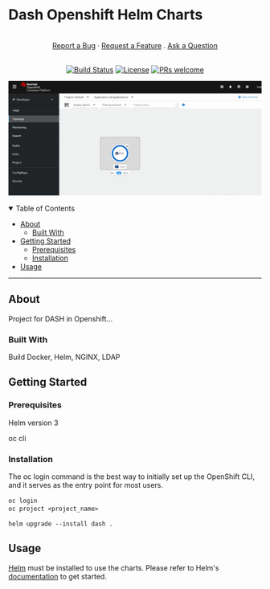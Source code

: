 # Dash Openshift Helm Charts

<div align="center">
  <br />
  <a href="https://github.com/armadik/dash/issues/new?assignees=&labels=bug&template=01_BUG_REPORT.md&title=bug%3A+">Report a Bug</a>
  ·
  <a href="https://github.com/armadik/dash/issues/new?assignees=&labels=enhancement&template=02_FEATURE_REQUEST.md&title=feat%3A+">Request a Feature</a>
  .
  <a href="https://github.com/armadik/dash/issues/new?assignees=&labels=question&template=04_SUPPORT_QUESTION.md&title=support%3A+">Ask a Question</a>
</div>

<div align="center">
<br />

[![Build Status](https://app.travis-ci.com/Armadik/dash.svg?branch=main)](https://app.travis-ci.com/Armadik/dash)
[![License](https://img.shields.io/github/license/armadik/dash)](https://opensource.org/licenses/MIT)
[![PRs welcome](https://img.shields.io/badge/PRs-welcome-ff69b4.svg?style=flat-square)](https://github.com/armadik/dash/issues?q=is%3Aissue+is%3Aopen+label%3A%22help+wanted%22)

</div>

![Web Site System](https://github.com/Armadik/dash/blob/main/images/dash.gif)

<details open="open">
<summary>Table of Contents</summary>

- [About](#about)
  - [Built With](#built-with)
- [Getting Started](#getting-started)
  - [Prerequisites](#prerequisites)
  - [Installation](#installation)
- [Usage](#usage)

---

## About

Project for DASH in Openshift...

</details>

### Built With

Build Docker, Helm, NGINX, LDAP

## Getting Started

### Prerequisites

Helm version 3

oc cli

### Installation

The oc login command is the best way to initially set up the OpenShift CLI, and it serves as the entry point for most users.

```console
oc login
oc project <project_name>
```

```console
helm upgrade --install dash .
```

## Usage

[Helm](https://helm.sh) must be installed to use the charts.
Please refer to Helm's [documentation](https://helm.sh/docs/) to get started.
